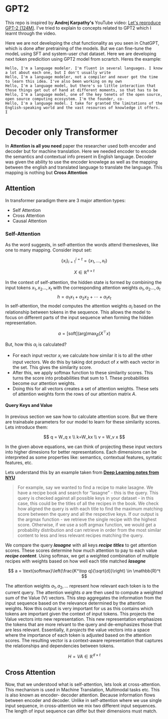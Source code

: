 # GPT2 

This repo is inspired by **Andrej Karpathy's** YouTube video: [Let's reproduce GPT-2 (124M)](https://www.youtube.com/watch?v=l8pRSuU81PU&t=12016s). I've tried to explain to concepts related to GPT2 which I learnt through the video.

Here we are not developing the chat functionality as you seen in ChatGPT, which is done after pretraining of the models. But we can fine-tune the modeL using SFT and system-user chat dataset. Here we are developing next token predicition using GPT2 model from scrartch. Heres the example:

```
Hello, I'm a language modeler. I'm fluent in several languages. I know a lot about each one, but I don't usually write
Hello, I'm a language modeler, not a compiler and never got the time to learn this idea. I've also been working on my own
Hello, I'm a language model, but there's so little interaction that those things get out of hand at different moments, so that has to be
Hello, I'm a language model, one of the key tenets of the open source, open source computing ecosystem. I'm the founder, co-
Hello, I'm a language model. I take for granted the limitations of the English-speaking world and the vast resources of knowledge it offers. I
 ```

# Decoder only Transformer
In **Attention is all you need** paper the researcher used both encoder and decoder but for machine translation. Here we needed encoder to encode the semantics and contextual info present in English language. Decoder was given the ability to use the encoder knowlege as well as the mapping between the english and translated language to translate the language. This mapping is nothing but **Cross Attention**

## Attention
In transformer paradigm there are 3 major attention types:

- Self Attention
- Cross Attention
- Causal Attention

### Self-Attention
As the word suggests, in self-attention the words attend themesleves, like one to many mapping. Consider input set:

$$
\{x_i\}_{i=1}^{i=t} = \{x_1,\ldots,x_t\}
$$

$$
X \in \mathbb{R}^{n \times t}
$$

In the context of self-attention, the hidden state is formed by combining the input tokens $x_1, x_2\ldots,x_t$ with the corresponding attention weights $\alpha_1,\alpha_2\ldots,\alpha_t$
$$h = \alpha_1 x_1 + \alpha_2 x_2 + \cdots + \alpha_t x_t$$
In self-attention, the model computes the attention weights $\alpha_i$ based on the relationship between tokens in the sequence. This allows the model to focus on different parts of the input sequence when forming the hidden representation.

$$
a = [\text{soft}](\text{arg})\max_\beta(X^\top x)
$$

But, how this $\alpha_i$ is calculated?
- For each input vector $x_i$ we calculate how similar it is to all the other input vectors. We do this by taking dot product of $x$ with each vector in the set. This gives the similarity score.
- After this, we apply softmax function to these similarity scores. This turns the score into probabilities that sum to 1. These probabilities become our attention weights. 
- Doing this for all vectors creates a set of attention weights. These sets of attention weights form the rows of our attention matrix $A$.

#### Query Keys and Value
In previous section we saw how to calculate attention score. But we there are trainabale parameters for our model to learn for these similarity scores. Lets introduce them:

$$
q = W_q x \\
k=W_kx \\
v = W_v x
$$

In the given above equations, we can think of projecting these input vectors into higher dimesions for better representations. Each dimensions can be interpreted as some properties like: semantics, contextual features, syntatic features, etc.

Lets understand this by an example taken from [**Deep Learning notes from NYU**](https://atcold.github.io/NYU-DLSP20/en/week12/12-3/)

> For example, say we wanted to find a recipe to make lasagne. We have a recipe book and search for “lasagne” - this is the query. This query is checked against all possible keys in your dataset - in this case, this could be the titles of all the recipes in the book. We check how aligned the query is with each title to find the maximum matching score between the query and all the respective keys. If our output is the argmax function - we retrieve the single recipe with the highest score. Otherwise, if we use a soft argmax function, we would get a probability distribution and can retrieve in order from the most similar content to less and less relevant recipes matching the query.



We compare the query ***lasagne*** with all keys ***recipe titles*** to get attention scores. These scores determine how much attention to pay to each value ***recipe content***. Using softmax, we get a weighted combination of multiple recipes with weights based on how well each title matched ***lasagne***

$$
a = \text{softmax}\left(\frac{K^\top q}{\sqrt{d}}\right) \in \mathbb{R}^t
$$

The attention weights $a_1, a_2, \ldots$ represent how relevant each token is to the current query.
The attention weights $a$ are then used to compute a weighted sum of the Value (V) vectors. This step aggregates the information from the input sequence based on the relevance determined by the attention weights.
Now this output is very important for us as this contains which tokens are important given the context of input tokens. This projects the Value vectors into new representation. This new representation emphasizes the tokens that are more relvant to the query and de-emphasizes those that are less relevant. Essentially, it *projects* the value vectors into a space where the importance of each token is adjusted based on the attention scores. The resulting vector is a context-aware representation that captures the relationships and dependencies between tokens.

$$
H = VA \in \mathbb{R}^{d \times t}
$$

## Cross Attention
Now, that we understood what is self-attention, lets look at cross-attention. This mechanism is used in Machine Translation, Multimodal tasks etc. This is also known as encoder- decoder attention. Because information flows between encoder and decoder. Unlike in self-attention where we use single input sequence, in cross-attention we mix two different input sequences. The length of input sequence can differ but their dimensions must match. 